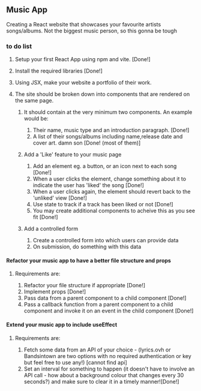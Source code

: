 ## Music App

Creating a React website that showcases your favourite artists songs/albums.
Not the biggest music person, so this gonna be tough

### to do list 

1. Setup your first React App using npm and vite. [Done!]
2. Install the required libraries [Done!]
3. Using JSX, make your website a portfolio of their work.
4. The site should be broken down into components that are rendered on the same page.

    1. It should contain at the very minimum two components. An example would be:

        1. Their name, music type and an introduction paragraph. [Done!]
        2. A list of their songs/albums including name,release date and cover art. damn son [Done! (most of them)]

    2. Add a 'Like' feature to your music page

        1. Add an element eg. a button, or an icon next to each song [Done!]
        2. When a user clicks the element, change something about it to indicate the user has 'liked' the song [Done!]
        3. When a user clicks again, the element should revert back to the 'unliked' view [Done!]
        4. Use state to track if a track has been liked or not [Done!]
        5. You may create additional components to acheive this as you see fit [Done!]

    3. Add a controlled form
        1. Create a controlled form into which users can provide data
        2. On submission, do something with this data

#### Refactor your music app to have a better file structure and props

1. Requirements are:

    1. Refactor your file structure if appropriate [Done!]
    2. Implement props [Done!]
    3. Pass data from a parent component to a child component [Done!]
    4. Pass a callback function from a parent component to a child component and invoke it on an event in the child component [Done!]

#### Extend your music app to include useEffect

1. Requirements are:

    1. Fetch some data from an API of your choice - (lyrics.ovh or Bandsintown are two options with no required authentication or key but feel free to use any!) [cannot find api]
    2. Set an interval for something to happen (it doesn't have to involve an API call - how about a background colour that changes every 30 seconds?) and make sure to clear it in a timely manner![Done!]
